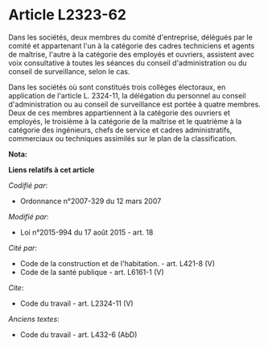 # Article L2323-62

Dans les sociétés, deux membres du comité d'entreprise, délégués par le comité et appartenant l'un à la catégorie des cadres
techniciens et agents de maîtrise, l'autre à la catégorie des employés et ouvriers, assistent avec voix consultative à toutes
les séances du conseil d'administration ou du conseil de surveillance, selon le cas. 

Dans les sociétés où sont constitués trois collèges électoraux, en application de l'article L. 2324-11, la délégation du
personnel au conseil d'administration ou au conseil de surveillance est portée à quatre membres. Deux de ces membres
appartiennent à la catégorie des ouvriers et employés, le troisième à la catégorie de la maîtrise et le quatrième à la
catégorie des ingénieurs, chefs de service et cadres administratifs, commerciaux ou techniques assimilés sur le plan de la
classification.

**Nota:**



**Liens relatifs à cet article**

_Codifié par_:

  - Ordonnance n°2007-329 du 12 mars 2007

_Modifié par_:

  - Loi n°2015-994 du 17 août 2015 - art. 18

_Cité par_:

  - Code de la construction et de l'habitation. - art. L421-8 (V)
  - Code de la santé publique - art. L6161-1 (V)

_Cite_:

  - Code du travail - art. L2324-11 (V)

_Anciens textes_:

  - Code du travail - art. L432-6 (AbD)
